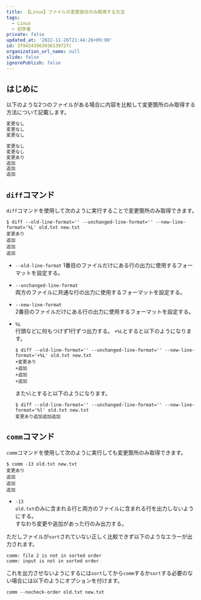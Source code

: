 ```yaml
---
title: 【Linux】ファイルの変更部分のみ取得する方法
tags:
  - Linux
  - 初学者
private: false
updated_at: '2022-11-26T21:44:26+09:00'
id: 3f9424396393613972fc
organization_url_name: null
slide: false
ignorePublish: false
---
```

## はじめに

以下のような2つのファイルがある場合に内容を比較して変更箇所のみ取得する方法について記載します。  

```old.txt
変更なし
変更なし
変更なし

```

```new.txt
変更なし
変更なし
変更あり
追加
追加
追加

```

## `diff`コマンド

`diff`コマンドを使用して次のように実行することで変更箇所のみ取得できます。  

```terminal
$ diff --old-line-format='' --unchanged-line-format='' --new-line-format='%L' old.txt new.txt
変更あり
追加
追加
追加
```

- `--old-line-format`
  1番目のファイルだけにある行の出力に使用するフォーマットを設定する。  
- `--unchanged-line-format`  
  両方のファイルに共通な行の出力に使用するフォーマットを設定する。  
- `--new-line-format`  
  2番目のファイルだけにある行の出力に使用するフォーマットを設定する。  
- `%L`  
  行頭などに何もつけず1行ずつ出力する。
  `+%L`とすると以下のようになります。  

  ```terminal
  $ diff --old-line-format='' --unchanged-line-format='' --new-line-format='+%L' old.txt new.txt
  +変更あり
  +追加
  +追加
  +追加
  ```

  また`%l`とすると以下のようになります。  

  ```terminal
  $ diff --old-line-format='' --unchanged-line-format='' --new-line-format='%l' old.txt new.txt
  変更あり追加追加追加
  ```

## `comm`コマンド

`comm`コマンドを使用して次のように実行しても変更箇所のみ取得できます。

```terminal
$ comm -13 old.txt new.txt
変更あり
追加
追加
追加
```

- `-13`  
  `old.txt`のみに含まれる行と両方のファイルに含まれる行を出力しないようにする。  
  すなわち変更や追加があった行のみ出力する。  

ただしファイルが`sort`されていない正しく比較できず以下のようなエラーが出力されます。  

```terminal
comm: file 2 is not in sorted order
comm: input is not in sorted order
```

これを出力させないようにするには`sort`してから`comm`するか`sort`する必要のない場合には以下のようにオプションを付けます。

```terminal
comm --nocheck-order old.txt new.txt
```
